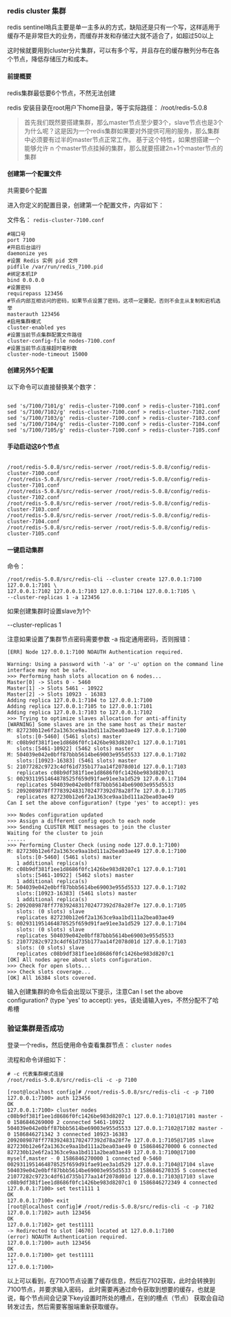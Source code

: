 ### redis cluster 集群

redis sentinel哨兵主要是单一主多从的方式，缺陷还是只有一个写，这样适用于缓存不是非常巨大的业务，而缓存并发和存储过大就不适合了，如超过50以上

这时候就要用到cluster分片集群，可以有多个写，并且存在的缓存散列分布在各个节点，降低存储压力和成本。


#### 前提概要

redis集群最低要6个节点，不然无法创建

redis 安装目录在root用户下home目录，等于实际路径： /root/redis-5.0.8

> 首先我们既然要搭建集群，那么master节点至少要3个，slave节点也是3个
  为什么呢？这是因为一个redis集群如果要对外提供可用的服务，那么集群中必须要有过半的master节点正常工作。
  基于这个特性，如果想搭建一个能够允许 n 个master节点挂掉的集群，那么就要搭建2n+1个master节点的集群


#### 创建第一个配置文件

共需要6个配置

进入你定义的配置目录，创建第一个配置文件，内容如下：

文件名： `redis-cluster-7100.conf`

```
#端口号
port 7100
#开启后台运行
daemonize yes
#设置 Redis 实例 pid 文件
pidfile /var/run/redis_7100.pid
#绑定本机IP
bind 0.0.0.0
#设置密码
requirepass 123456
#节点内部互相访问的密码，如果节点设置了密码，这项一定要配，否则不会主从复制和宕机选举
masterauth 123456
#启用集群模式
cluster-enabled yes
#设置当前节点集群配置文件路径
cluster-config-file nodes-7100.conf
#设置当前节点连接超时毫秒数
cluster-node-timeout 15000

```

#### 创建另外5个配置

以下命令可以直接替换某个数字：

```

sed 's/7100/7101/g' redis-cluster-7100.conf > redis-cluster-7101.conf
sed 's/7100/7102/g' redis-cluster-7100.conf > redis-cluster-7102.conf
sed 's/7100/7103/g' redis-cluster-7100.conf > redis-cluster-7103.conf
sed 's/7100/7104/g' redis-cluster-7100.conf > redis-cluster-7104.conf
sed 's/7100/7105/g' redis-cluster-7100.conf > redis-cluster-7105.conf

```

#### 手动启动这6个节点

```

/root/redis-5.0.8/src/redis-server /root/redis-5.0.8/config/redis-cluster-7100.conf
/root/redis-5.0.8/src/redis-server /root/redis-5.0.8/config/redis-cluster-7101.conf
/root/redis-5.0.8/src/redis-server /root/redis-5.0.8/config/redis-cluster-7102.conf
/root/redis-5.0.8/src/redis-server /root/redis-5.0.8/config/redis-cluster-7103.conf
/root/redis-5.0.8/src/redis-server /root/redis-5.0.8/config/redis-cluster-7104.conf
/root/redis-5.0.8/src/redis-server /root/redis-5.0.8/config/redis-cluster-7105.conf

```

#### 一键启动集群

命令：

```
/root/redis-5.0.8/src/redis-cli --cluster create 127.0.0.1:7100 127.0.0.1:7101 \
127.0.0.1:7102 127.0.0.1:7103 127.0.0.1:7104 127.0.0.1:7105 \
--cluster-replicas 1 -a 123456

```

如果创建集群时设置slave为1个

--cluster-replicas 1

注意如果设置了集群节点密码需要参数 -a 指定通用密码，否则报错：

```
[ERR] Node 127.0.0.1:7100 NOAUTH Authentication required.
```

```
Warning: Using a password with '-a' or '-u' option on the command line interface may not be safe.
>>> Performing hash slots allocation on 6 nodes...
Master[0] -> Slots 0 - 5460
Master[1] -> Slots 5461 - 10922
Master[2] -> Slots 10923 - 16383
Adding replica 127.0.0.1:7104 to 127.0.0.1:7100
Adding replica 127.0.0.1:7105 to 127.0.0.1:7101
Adding replica 127.0.0.1:7103 to 127.0.0.1:7102
>>> Trying to optimize slaves allocation for anti-affinity
[WARNING] Some slaves are in the same host as their master
M: 827230b12e6f2a1363ce9aa1bd111a2bea03ae49 127.0.0.1:7100
   slots:[0-5460] (5461 slots) master
M: c08b9df381f1ee1d8686f0fc1426be983d8207c1 127.0.0.1:7101
   slots:[5461-10922] (5462 slots) master
M: 504039e042e0bff87bbb5614be69003e955d5533 127.0.0.1:7102
   slots:[10923-16383] (5461 slots) master
S: 21077282c9723c4df61d735b177aa14f2078d01d 127.0.0.1:7103
   replicates c08b9df381f1ee1d8686f0fc1426be983d8207c1
S: 0029311951464878525f659d91fae91ee3a1d529 127.0.0.1:7104
   replicates 504039e042e0bff87bbb5614be69003e955d5533
S: 2092089878ff7783924831702477392d78a28f7e 127.0.0.1:7105
   replicates 827230b12e6f2a1363ce9aa1bd111a2bea03ae49
Can I set the above configuration? (type 'yes' to accept): yes
```

```
>>> Nodes configuration updated
>>> Assign a different config epoch to each node
>>> Sending CLUSTER MEET messages to join the cluster
Waiting for the cluster to join
......
>>> Performing Cluster Check (using node 127.0.0.1:7100)
M: 827230b12e6f2a1363ce9aa1bd111a2bea03ae49 127.0.0.1:7100
   slots:[0-5460] (5461 slots) master
   1 additional replica(s)
M: c08b9df381f1ee1d8686f0fc1426be983d8207c1 127.0.0.1:7101
   slots:[5461-10922] (5462 slots) master
   1 additional replica(s)
M: 504039e042e0bff87bbb5614be69003e955d5533 127.0.0.1:7102
   slots:[10923-16383] (5461 slots) master
   1 additional replica(s)
S: 2092089878ff7783924831702477392d78a28f7e 127.0.0.1:7105
   slots: (0 slots) slave
   replicates 827230b12e6f2a1363ce9aa1bd111a2bea03ae49
S: 0029311951464878525f659d91fae91ee3a1d529 127.0.0.1:7104
   slots: (0 slots) slave
   replicates 504039e042e0bff87bbb5614be69003e955d5533
S: 21077282c9723c4df61d735b177aa14f2078d01d 127.0.0.1:7103
   slots: (0 slots) slave
   replicates c08b9df381f1ee1d8686f0fc1426be983d8207c1
[OK] All nodes agree about slots configuration.
>>> Check for open slots...
>>> Check slots coverage...
[OK] All 16384 slots covered.
```

输入创建集群的命令后会出现以下提示，注意Can I set the above configuration? (type 'yes' to accept): yes，该处请输入yes，不然分配不了哈希槽


### 验证集群是否成功

登录一个redis，然后使用命令查看集群节点： `cluster nodes`

流程和命令详细如下：

```
# -c 代表集群模式连接
/root/redis-5.0.8/src/redis-cli -c -p 7100

[root@localhost config]# /root/redis-5.0.8/src/redis-cli -c -p 7100
127.0.0.1:7100> auth 123456
OK
127.0.0.1:7100> cluster nodes
c08b9df381f1ee1d8686f0fc1426be983d8207c1 127.0.0.1:7101@17101 master - 0 1586846269000 2 connected 5461-10922
504039e042e0bff87bbb5614be69003e955d5533 127.0.0.1:7102@17102 master - 0 1586846271342 3 connected 10923-16383
2092089878ff7783924831702477392d78a28f7e 127.0.0.1:7105@17105 slave 827230b12e6f2a1363ce9aa1bd111a2bea03ae49 0 1586846270000 6 connected
827230b12e6f2a1363ce9aa1bd111a2bea03ae49 127.0.0.1:7100@17100 myself,master - 0 1586846270000 1 connected 0-5460
0029311951464878525f659d91fae91ee3a1d529 127.0.0.1:7104@17104 slave 504039e042e0bff87bbb5614be69003e955d5533 0 1586846270335 5 connected
21077282c9723c4df61d735b177aa14f2078d01d 127.0.0.1:7103@17103 slave c08b9df381f1ee1d8686f0fc1426be983d8207c1 0 1586846272349 4 connected
127.0.0.1:7100> set test1111 1
OK
127.0.0.1:7100> exit
[root@localhost config]# /root/redis-5.0.8/src/redis-cli -c -p 7102
127.0.0.1:7102> auth 123456
OK
127.0.0.1:7102> get test1111
-> Redirected to slot [4670] located at 127.0.0.1:7100
(error) NOAUTH Authentication required.
127.0.0.1:7100> auth 123456
OK
127.0.0.1:7100> get test1111
"1"
127.0.0.1:7100>
```

以上可以看到，在7100节点设置了缓存信息，然后在7102获取，此时会转换到7100节点，并要求输入密码，
此时需要再通过命令获取到想要的缓存，也就是说，每个节点间会记录下key设置时所处的槽点，在别的槽点（节点）
获取会自动转发过去，然后需要客服端重新获取缓存。

